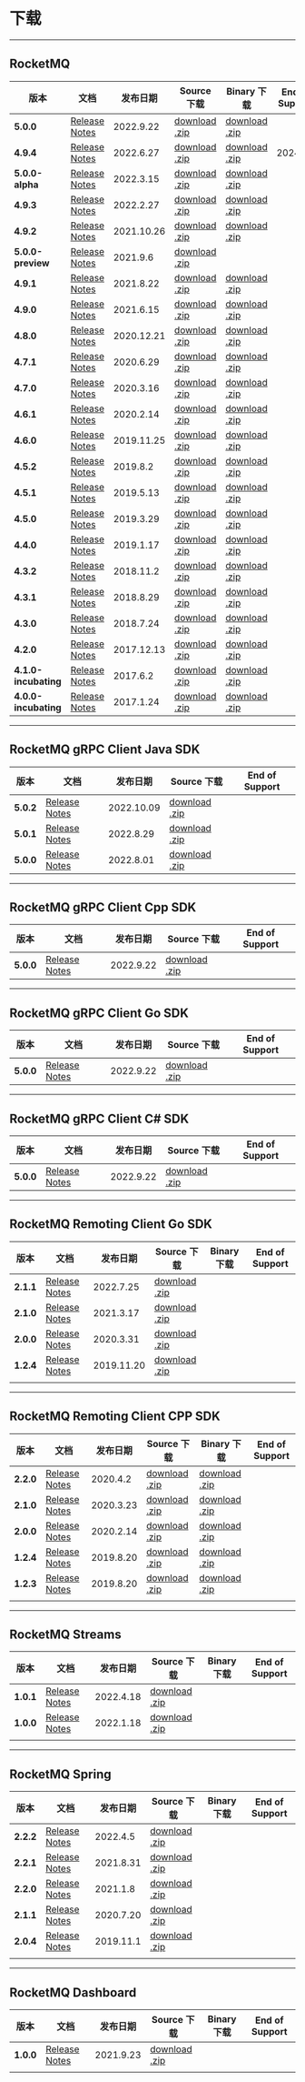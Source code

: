 # 下载

---



## RocketMQ
| 版本                 | 文档                                                         | 发布日期   | Source 下载                                                  | Binary 下载                                                  | End of Support |
| -------------------- | ------------------------------------------------------------ | ---------- | ------------------------------------------------------------ | ------------------------------------------------------------ | -------------- |
| **5.0.0**      | [Release Notes](/release-notes/2022/09/09/5.0.0/)          | 2022.9.22  | [download .zip](https://www.apache.org/dyn/closer.cgi?path=rocketmq/5.0.0/rocketmq-all-5.0.0-source-release.zip) | [download .zip](https://www.apache.org/dyn/closer.cgi?path=rocketmq/5.0.0/rocketmq-all-5.0.0-bin-release.zip) |                |
| **4.9.4**            | [Release Notes](/release-notes/2022/03/04/4.9.4)                | 2022.6.27   | [download .zip](https://www.apache.org/dyn/closer.cgi?path=rocketmq/4.9.4/rocketmq-all-4.9.4-source-release.zip) | [download .zip](https://www.apache.org/dyn/closer.cgi?path=rocketmq/4.9.4/rocketmq-all-4.9.4-bin-release.zip) | 2024/01        |
| **5.0.0-alpha**      | [Release Notes](/release-notes/2022/03/15/5.0.0-ALPHA)          | 2022.3.15  | [download .zip](https://dist.apache.org/repos/dist/dev/rocketmq/5.0.0-ALPHA-rc2/rocketmq-all-5.0.0-ALPHA-source-release.zip) | [download .zip](https://dist.apache.org/repos/dist/dev/rocketmq/5.0.0-ALPHA-rc2/rocketmq-all-5.0.0-ALPHA-bin-release.zip) |                |
| **4.9.3**            | [Release Notes](/release-notes/2022/03/04/4.9.3)                | 2022.2.27   | [download .zip](https://www.apache.org/dyn/closer.cgi?path=rocketmq/4.9.3/rocketmq-all-4.9.3-source-release.zip) | [download .zip](https://www.apache.org/dyn/closer.cgi?path=rocketmq/4.9.3/rocketmq-all-4.9.3-bin-release.zip) |                |
| **4.9.2**            | [Release Notes](/release-notes/2021/10/26/4.9.2)                | 2021.10.26 | [download .zip](https://archive.apache.org/dist/rocketmq/4.9.2/rocketmq-all-4.9.2-source-release.zip) | [download .zip](https://archive.apache.org/dist/rocketmq/4.9.2/rocketmq-all-4.9.2-bin-release.zip) |                |
| **5.0.0-preview**    | [Release Notes](/release-notes/2021/09/06/release-notes-5.0.0-PREVIEW) | 2021.9.6   | [download .zip](https://archive.apache.org/dist/rocketmq/5.0.0-PREVIEW/rocketmq-all-5.0.0-PREVIEW-source-release.zip) |                                                              |                |
| **4.9.1**            | [Release Notes](/release-notes/2021/08/22/4.9.1)                | 2021.8.22  | [download .zip](https://archive.apache.org/dist/rocketmq/4.9.1/rocketmq-all-4.9.1-source-release.zip) | [download .zip](https://archive.apache.org/dist/rocketmq/4.9.1/rocketmq-all-4.9.1-bin-release.zip) |                |
| **4.9.0**            | [Release Notes](/release-notes/2021/06/15/4.9.0)                | 2021.6.15  | [download .zip](https://archive.apache.org/dist/rocketmq/4.9.0/rocketmq-all-4.9.0-source-release.zip) | [download .zip](https://archive.apache.org/dist/rocketmq/4.9.0/rocketmq-all-4.9.0-bin-release.zip) |                |
| **4.8.0**            | [Release Notes](/release-notes/2020/12/21/4.8.0)                | 2020.12.21 | [download .zip](https://archive.apache.org/dist/rocketmq/4.8.0/rocketmq-all-4.8.0-source-release.zip) | [download .zip](https://archive.apache.org/dist/rocketmq/4.8.0/rocketmq-all-4.8.0-bin-release.zip) |                |
| **4.7.1**            | [Release Notes](/release-notes/2020/06/29/4.7.1)                | 2020.6.29  | [download .zip](https://archive.apache.org/dist/rocketmq/4.7.1/rocketmq-all-4.7.1-source-release.zip) | [download .zip](https://archive.apache.org/dist/rocketmq/4.7.1/rocketmq-all-4.7.1-bin-release.zip) |                |
| **4.7.0**            | [Release Notes](/release-notes/2020/03/16/4.7.0)                | 2020.3.16  | [download .zip](https://archive.apache.org/dist/rocketmq/4.7.0/rocketmq-all-4.7.0-source-release.zip) | [download .zip](https://archive.apache.org/dist/rocketmq/4.7.0/rocketmq-all-4.7.0-bin-release.zip) |                |
| **4.6.1**            | [Release Notes](/release-notes/2020/2/14/4.6.1)                 | 2020.2.14  | [download .zip](https://archive.apache.org/dist/rocketmq/4.6.1/rocketmq-all-4.6.1-source-release.zip) | [download .zip](https://archive.apache.org/dist/rocketmq/4.6.1/rocketmq-all-4.6.1-bin-release.zip) |                |
| **4.6.0**            | [Release Notes](/release-notes/2019/11/25/4.6.0)                | 2019.11.25 | [download .zip](https://archive.apache.org/dist/rocketmq/4.6.0/rocketmq-all-4.6.0-source-release.zip) | [download .zip](https://archive.apache.org/dist/rocketmq/4.6.0/rocketmq-all-4.6.0-bin-release.zip) |                |
| **4.5.2**            | [Release Notes](/release-notes/2019/08/02/4.5.2)                | 2019.8.2   | [download .zip](https://archive.apache.org/dist/rocketmq/4.5.2/rocketmq-all-4.5.2-source-release.zip) | [download .zip](https://archive.apache.org/dist/rocketmq/4.5.2/rocketmq-all-4.5.2-bin-release.zip) |                |
| **4.5.1**            | [Release Notes](/release-notes/2019/05/13/4.5.1)                | 2019.5.13  | [download .zip](https://archive.apache.org/dist/rocketmq/4.5.1/rocketmq-all-4.5.1-source-release.zip) | [download .zip](https://archive.apache.org/dist/rocketmq/4.5.1/rocketmq-all-4.5.1-bin-release.zip) |                |
| **4.5.0**            | [Release Notes](/release-notes/2019/03/29/4.5.0)                | 2019.3.29  | [download .zip](https://archive.apache.org/dist/rocketmq/4.5.0/rocketmq-all-4.5.0-source-release.zip) | [download .zip](https://archive.apache.org/dist/rocketmq/4.5.0/rocketmq-all-4.5.0-bin-release.zip) |                |
| **4.4.0**            | [Release Notes](/release-notes/2019/01/17/4.4.0)                | 2019.1.17  | [download .zip](https://archive.apache.org/dist/rocketmq/4.4.0/rocketmq-all-4.4.0-source-release.zip) | [download .zip](https://archive.apache.org/dist/rocketmq/4.4.0/rocketmq-all-4.4.0-bin-release.zip) |                |
| **4.3.2**            | [Release Notes](/release-notes/2018/11/02/4.3.2)                | 2018.11.2  | [download .zip](https://archive.apache.org/dist/rocketmq/4.3.2/rocketmq-all-4.3.2-source-release.zip) | [download .zip](https://archive.apache.org/dist/rocketmq/4.3.2/rocketmq-all-4.3.2-bin-release.zip) |                |
| **4.3.1**            | [Release Notes](/release-notes/2018/08/29/4.3.1)                | 2018.8.29  | [download .zip](https://archive.apache.org/dist/rocketmq/4.3.0/rocketmq-all-4.3.0-source-release.zip) | [download .zip](https://archive.apache.org/dist/rocketmq/4.3.1/rocketmq-all-4.3.1-bin-release.zip) |                |
| **4.3.0**            | [Release Notes](/release-notes/2018/07/24/4.3.0)                | 2018.7.24  | [download .zip](https://archive.apache.org/dist/rocketmq/4.3.0/rocketmq-all-4.3.0-source-release.zip) | [download .zip](https://archive.apache.org/dist/rocketmq/4.3.0/rocketmq-all-4.3.0-bin-release.zip) |                |
| **4.2.0**            | [Release Notes](/release-notes/2017/12/13/4.2.0)                | 2017.12.13 | [download .zip](https://archive.apache.org/dist/rocketmq/4.2.0/rocketmq-all-4.2.0-source-release.zip) | [download .zip](https://archive.apache.org/dist/rocketmq/4.2.0/rocketmq-all-4.2.0-bin-release.zip) |                |
| **4.1.0-incubating** | [Release Notes](/release-notes/2017/06/02/4.1.0)                | 2017.6.2   | [download .zip](https://archive.apache.org/dist/rocketmq/4.1.0-incubating/rocketmq-all-4.1.0-incubating-source-release.zip) | [download .zip](https://archive.apache.org/dist/rocketmq/4.1.0-incubating/rocketmq-all-4.1.0-incubating-bin-release.zip) |                |
| **4.0.0-incubating** | [Release Notes](/release-notes/2017/01/24/4.0.0)                | 2017.1.24  | [download .zip](https://archive.apache.org/dist/rocketmq/4.0.0-incubating/rocketmq-all-4.0.0-incubating-source-release.zip) | [download .zip](https://archive.apache.org/dist/rocketmq/4.0.0-incubating/rocketmq-all-4.0.0-incubating-bin-release.zip) |                |




---
## RocketMQ gRPC Client Java SDK

| 版本      | 文档                                                         | 发布日期   | Source 下载                                                   | End of Support |
| --------- | ------------------------------------------------------------ | ---------- | ------------------------------------------------------------ | -------------- |
| **5.0.2** | [Release Notes](https://github.com/apache/rocketmq-clients/releases/tag/java-5.0.2) | 2022.10.09  | [download .zip](https://github.com/apache/rocketmq-clients/archive/refs/tags/java-5.0.2.zip) |  |
| **5.0.1** | [Release Notes](https://github.com/apache/rocketmq-clients/releases/tag/rocketmq-client-java-5.0.1) | 2022.8.29  | [download .zip](https://github.com/apache/rocketmq-clients/archive/refs/tags/rocketmq-client-java-5.0.1.zip) |  |
| **5.0.0** | [Release Notes](https://github.com/apache/rocketmq-clients/releases/tag/rocketmq-client-java-5.0.0) | 2022.8.01  | [download .zip](https://github.com/apache/rocketmq-clients/archive/refs/tags/rocketmq-client-java-5.0.0.zip) |  |

---

## RocketMQ gRPC Client Cpp SDK

| 版本      | 文档                                                         | 发布日期   | Source 下载                                                   | End of Support |
| --------- | ------------------------------------------------------------ | ---------- | ------------------------------------------------------------ | -------------- |
| **5.0.0** | [Release Notes](https://github.com/apache/rocketmq-clients/releases/tag/cpp-5.0.0) | 2022.9.22  | [download .zip](https://github.com/apache/rocketmq-clients/archive/refs/tags/cpp-5.0.0.zip) |  |

---

## RocketMQ gRPC Client Go SDK

| 版本      | 文档                                                         | 发布日期   | Source 下载                                                   | End of Support |
| --------- | ------------------------------------------------------------ | ---------- | ------------------------------------------------------------ | -------------- |
| **5.0.0** | [Release Notes](https://github.com/apache/rocketmq-clients/releases/tag/rocketmq-client-golang-5.0.0) | 2022.9.22  | [download .zip](https://github.com/apache/rocketmq-clients/archive/refs/tags/rocketmq-client-golang-5.0.0.zip) |  |

---

## RocketMQ gRPC Client C# SDK

| 版本      | 文档                                                         | 发布日期   | Source 下载                                                   | End of Support |
| --------- | ------------------------------------------------------------ | ---------- | ------------------------------------------------------------ | -------------- |
| **5.0.0** | [Release Notes](https://github.com/apache/rocketmq-clients/releases/tag/rocketmq-client-csharp-5.0.0) | 2022.9.22  | [download .zip](https://github.com/apache/rocketmq-clients/archive/refs/tags/rocketmq-client-csharp-5.0.0.zip) |  |

---



## RocketMQ Remoting Client Go SDK

| 版本      | 文档                                                         | 发布日期   | Source 下载                                                  | Binary 下载 | End of Support |
| --------- | ------------------------------------------------------------ | ---------- | ------------------------------------------------------------ | ----------- | -------------- |
| **2.1.1** | [Release Notes](/release-notes/2022/07/25/release-notes-rocketmq-client-go-2.1.1) | 2022.7.25  | [download .zip](https://www.apache.org/dyn/closer.cgi?path=rocketmq/rocketmq-client-go/2.1.1/rocketmq-client-go-2.1.1-source-release.tar.gz) |             |                |
| **2.1.0** | [Release Notes](/release-notes/2021/03/17/release-notes-rocketmq-client-go-2.1.0) | 2021.3.17  | [download .zip](https://www.apache.org/dyn/closer.cgi?path=rocketmq/rocketmq-client-go/2.1.0/rocketmq-client-go-2.1.0-source-release.tar.gz) |             |                |
| **2.0.0** | [Release Notes](/release-notes/2020/03/31/release-notes-rocketmq-client-go-2.0.0) | 2020.3.31  | [download .zip](https://www.apache.org/dyn/closer.cgi?path=rocketmq/rocketmq-client-go/2.0.0/rocketmq-client-go-2.0.0-source-release.tar.gz) |             |                |
| **1.2.4** | [Release Notes](/release-notes/2019/11/20/release-notes-rocketmq-client-go-1.2.4) | 2019.11.20 | [download .zip](https://www.apache.org/dyn/closer.cgi?path=rocketmq/rocketmq-client-go/1.2.4/rocketmq-client-go-1.2.4-source-release.tar.gz) |             |                |
|           |                                                              |            |                                                              |             |                |

---

## RocketMQ Remoting Client CPP SDK

| 版本      | 文档                                                         | 发布日期  | Source 下载                                                  | Binary 下载                                                  | End of Support |
| --------- | ------------------------------------------------------------ | --------- | ------------------------------------------------------------ | ------------------------------------------------------------ | -------------- |
| **2.2.0** | [Release Notes](/release-notes/2020/04/02/release-notes-rocketmq-client-cpp-2.2.0) | 2020.4.2  | [download .zip](https://www.apache.org/dyn/closer.cgi?path=rocketmq/rocketmq-client-cpp/2.2.0/rocketmq-client-cpp-2.2.0-source-release.tar.gz) | [download .zip](https://www.apache.org/dyn/closer.cgi?path=rocketmq/rocketmq-client-cpp/2.2.0/rocketmq-client-cpp-2.2.0-bin-release.tar.gz) |                |
| **2.1.0** | [Release Notes](/release-notes/2020/03/23/release-notes-rocketmq-client-cpp-2.1.0) | 2020.3.23 | [download .zip](https://archive.apache.org/dist/rocketmq/rocketmq-client-cpp/2.1.0/rocketmq-client-cpp-2.1.0-source-release.tar.gz) | [download .zip](https://archive.apache.org/dist/rocketmq/rocketmq-client-cpp/2.1.0/rocketmq-client-cpp-2.1.0-bin-release.tar.gz) |                |
| **2.0.0** | [Release Notes](/release-notes/2020/02/14/release-notes-rocketmq-client-cpp-2.0.0) | 2020.2.14 | [download .zip](https://archive.apache.org/dist/rocketmq/rocketmq-client-cpp/2.0.0/rocketmq-client-cpp-2.0.0-source-release.tar.gz) | [download .zip](https://archive.apache.org/dist/rocketmq/rocketmq-client-cpp/2.0.0/rocketmq-client-cpp-2.0.0-bin-release.tar.gz) |                |
| **1.2.4** | [Release Notes](/release-notes/2019/11/11/release-notes-rocketmq-client-cpp-1.2.4) | 2019.8.20 | [download .zip](https://archive.apache.org/dist/rocketmq/rocketmq/rocketmq-client-cpp/1.2.4/rocketmq-client-cpp-1.2.4-source-release.tar.gz) | [download .zip](https://archive.apache.org/dist/rocketmq/rocketmq-client-cpp/1.2.4/rocketmq-client-cpp-1.2.4-bin-release.tar.gz) |                |
| **1.2.3** | [Release Notes](/release-notes/2019/08/20/release-notes-rocketmq-client-cpp-1.2.3) | 2019.8.20 | [download .zip](https://archive.apache.org/dist/rocketmq/rocketmq-client-cpp/1.2.3/rocketmq-client-cpp-1.2.3-source-release.tar.gz) | [download .zip](https://archive.apache.org/dist/rocketmq/rocketmq-client-cpp/1.2.3/rocketmq-client-cpp-1.2.3-bin-release.tar.gz) |                |
|           |                                                              |           |                                                              |                                                              |                |

---

## RocketMQ  Streams

| 版本      | 文档                                                         | 发布日期  | Source 下载                                                  | Binary 下载 | End of Support |
| --------- | ------------------------------------------------------------ | --------- | ------------------------------------------------------------ | ----------- | -------------- |
| **1.0.1** | [Release Notes](/release-notes/2022/04/18/release-notes-rocketmq-streams-1.0.1-preview) | 2022.4.18 | [download .zip](https://archive.apache.org/dist/rocketmq/rocketmq-streams/1.0.1-preview/rocketmq-streams-1.0.1-preview.zip) |             |                |
| **1.0.0** | [Release Notes](/release-notes/2022/01/18/release-notes-rocketmq-streams-1.0.0-preview) | 2022.1.18 | [download .zip](https://archive.apache.org/dist/rocketmq/rocketmq-streams/1.0.0-preview/rocketmq-streams-1.0.0-preview.zip) |             |                |
|           |                                                              |           |                                                              |             |                |

---

## RocketMQ  Spring

| 版本      | 文档                                                         | 发布日期  | Source 下载                                                  | Binary 下载 | End of Support |
| --------- | ------------------------------------------------------------ | --------- | ------------------------------------------------------------ | ----------- | -------------- |
| **2.2.2** | [Release Notes](/release-notes/2022/04/05/release-notes-rocketmq-spring-2.2.2) | 2022.4.5  | [download .zip](https://www.apache.org/dyn/closer.cgi?path=rocketmq/rocketmq-spring/2.2.2/rocketmq-spring-rocketmq-spring-all-2.2.2.zip) |             |                |
| **2.2.1** | [Release Notes](/release-notes/2021/08/31/release-notes-rocketmq-spring-2.2.1) | 2021.8.31 | [download .zip](https://archive.apache.org/dist/rocketmq-spring/2.2.1/rocketmq-spring-rocketmq-spring-all-2.2.1.zip) |             |                |
| **2.2.0** | [Release Notes](/release-notes/2021/01/08/release-notes-rocketmq-spring-2.2.0) | 2021.1.8  | [download .zip](https://archive.apache.org/dist/rocketmq-spring/2.2.0/rocketmq-spring-rocketmq-spring-all-2.2.0.zip) |             |                |
| **2.1.1** | [Release Notes](/release-notes/2020/07/20/release-notes-rocketmq-spring-2.1.1) | 2020.7.20 | [download .zip](https://archive.apache.org/dist/rocketmq/rocketmq-spring/2.1.1/rocketmq-spring-all-2.1.1-source-release.zip) |             |                |
| **2.0.4** | [Release Notes](/release-notes/2019/11/01/release-notes-rocketmq-spring-2.0.4) | 2019.11.1 | [download .zip](https://archive.apache.org/dist/rocketmq/rocketmq-spring/2.0.4/rocketmq-spring-all-2.0.4-source-release.zip) |             |                |
|           |                                                              |           |                                                              |             |                |

---

## RocketMQ Dashboard

| 版本      | 文档                                                         | 发布日期  | Source 下载                                                  | Binary 下载 | End of Support |
| --------- | ------------------------------------------------------------ | --------- | ------------------------------------------------------------ | ----------- | -------------- |
| **1.0.0** | [Release Notes](/release-notes/2021/09/23/release-notes-rocketmq-dashboard-1.0.0) | 2021.9.23 | [download .zip](https://dist.apache.org/repos/dist/release/rocketmq/rocketmq-dashboard/1.0.0/rocketmq-dashboard-1.0.0-source-release.zip) |             |                |
|           |                                                              |           |                                                              |             |                |

